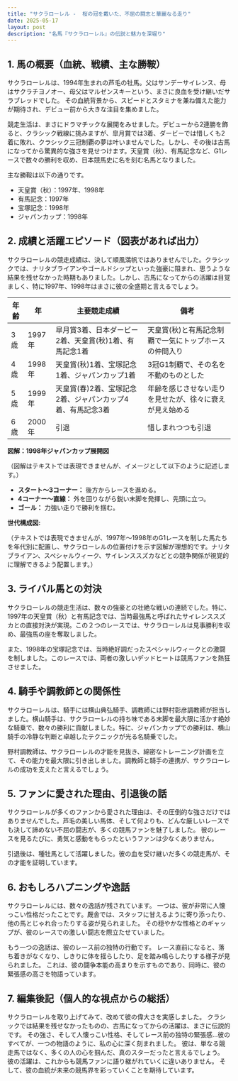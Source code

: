 ```yaml
---
title: "サクラローレル -  桜の冠を戴いた、不屈の闘志と華麗なる走り"
date: 2025-05-17
layout: post
description: "名馬『サクラローレル』の伝説と魅力を深堀り"
---
```


## 1. 馬の概要（血統、戦績、主な勝鞍）

サクラローレルは、1994年生まれの芦毛の牡馬。父はサンデーサイレンス、母はサクラチヨノオー、母父はマルゼンスキーという、まさに良血を受け継いだサラブレッドでした。  その血統背景から、スピードとスタミナを兼ね備えた能力が期待され、デビュー前から大きな注目を集めました。

競走生活は、まさにドラマチックな展開をみせました。デビューから2連勝を飾ると、クラシック戦線に挑みますが、皐月賞では3着、ダービーでは惜しくも2着に敗れ、クラシック三冠制覇の夢は叶いませんでした。しかし、その後は古馬になってから驚異的な強さを見せつけます。天皇賞（秋）、有馬記念など、G1レースで数々の勝利を収め、日本競馬史に名を刻む名馬となりました。

主な勝鞍は以下の通りです。

* 天皇賞（秋）：1997年、1998年
* 有馬記念：1997年
* 宝塚記念：1998年
* ジャパンカップ：1998年


## 2. 成績と活躍エピソード（図表があれば出力）

サクラローレルの競走成績は、決して順風満帆ではありませんでした。クラシックでは、ナリタブライアンやゴールドシップといった強豪に阻まれ、思うような結果を残せなかった時期もありました。しかし、古馬になってからの活躍は目覚ましく、特に1997年、1998年はまさに彼の全盛期と言えるでしょう。

| 年齢 | 年 | 主要競走成績 | 備考 |
|---|---|---|---|
| 3歳 | 1997年 | 皐月賞3着、日本ダービー2着、天皇賞(秋)1着、有馬記念1着 | 天皇賞(秋)と有馬記念制覇で一気にトップホースの仲間入り |
| 4歳 | 1998年 | 天皇賞(秋)1着、宝塚記念1着、ジャパンカップ1着 |  3冠G1制覇で、その名を不動のものとした |
| 5歳 | 1999年 |  天皇賞(春)2着、宝塚記念2着、ジャパンカップ4着、有馬記念3着 |  年齢を感じさせない走りを見せたが、徐々に衰えが見え始める |
| 6歳 | 2000年 |  引退 |  惜しまれつつも引退 |


**図解：1998年ジャパンカップ展開図**

（図解はテキストでは表現できませんが、イメージとして以下のように記述します。）

* **スタート～3コーナー：** 後方からレースを進める。
* **4コーナー～直線：** 外を回りながら鋭い末脚を発揮し、先頭に立つ。
* **ゴール：**  力強い走りで勝利を掴む。


**世代構成図:**

（テキストでは表現できませんが、1997年～1998年のG1レースを制した馬たちを年代別に配置し、サクラローレルの位置付けを示す図解が理想的です。ナリタブライアン、スペシャルウィーク、サイレンススズカなどとの競争関係が視覚的に理解できるよう配置します。）


## 3. ライバル馬との対決

サクラローレルの競走生活は、数々の強豪との壮絶な戦いの連続でした。特に、1997年の天皇賞（秋）と有馬記念では、当時最強馬と呼ばれたサイレンススズカとの直接対決が実現。この２つのレースでは、サクラローレルは見事勝利を収め、最強馬の座を奪取しました。


また、1998年の宝塚記念では、当時絶好調だったスペシャルウィークとの激闘を制しました。このレースでは、両者の激しいデッドヒートは競馬ファンを熱狂させました。


## 4. 騎手や調教師との関係性

サクラローレルは、騎手には横山典弘騎手、調教師には野村彰彦調教師が担当しました。横山騎手は、サクラローレルの持ち味である末脚を最大限に活かす絶妙な騎乗で、数々の勝利に貢献しました。特に、ジャパンカップでの勝利は、横山騎手の冷静な判断と卓越したテクニックが光る名騎乗でした。

野村調教師は、サクラローレルの才能を見抜き、綿密なトレーニング計画を立て、その能力を最大限に引き出しました。調教師と騎手の連携が、サクラローレルの成功を支えたと言えるでしょう。


## 5. ファンに愛された理由、引退後の話

サクラローレルが多くのファンから愛された理由は、その圧倒的な強さだけではありませんでした。芦毛の美しい馬体、そして何よりも、どんな厳しいレースでも決して諦めない不屈の闘志が、多くの競馬ファンを魅了しました。  彼のレースを見るたびに、勇気と感動をもらったというファンは少なくありません。

引退後は、種牡馬として活躍しました。彼の血を受け継いだ多くの競走馬が、その才能を証明しています。


## 6. おもしろハプニングや逸話

サクラローレルには、数々の逸話が残されています。  一つは、彼が非常に人懐っこい性格だったことです。厩舎では、スタッフに甘えるように寄り添ったり、他の馬とじゃれ合ったりする姿が見られました。  その穏やかな性格とのギャップが、彼のレースでの激しい闘志を際立たせていました。


もう一つの逸話は、彼のレース前の独特の行動です。  レース直前になると、落ち着きがなくなり、しきりに体を揺らしたり、足を踏み鳴らしたりする様子が見られました。  これは、彼の闘争本能の高まりを示すものであり、同時に、彼の緊張感の高さを物語っています。


## 7. 編集後記（個人的な視点からの総括）

サクラローレルを取り上げてみて、改めて彼の偉大さを実感しました。  クラシックでは結果を残せなかったものの、古馬になってからの活躍は、まさに伝説的です。  その強さ、そして人懐っこい性格、そしてレース前の独特の緊張感…彼のすべてが、一つの物語のように、私の心に深く刻まれました。  彼は、単なる競走馬ではなく、多くの人の心を掴んだ、真のスターだったと言えるでしょう。  彼の活躍は、これからも競馬ファンに語り継がれていくに違いありません。  そして、彼の血統が未来の競馬界を彩っていくことを期待しています。
